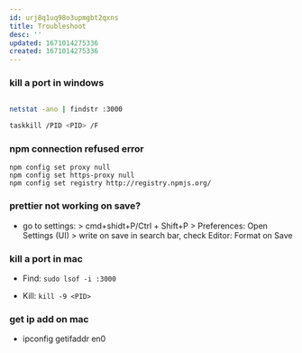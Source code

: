 ```yaml
---
id: urj8q1uq98o3upmgbt2qxns
title: Troubleshoot
desc: ''
updated: 1671014275336
created: 1671014275336
---
```


### kill a port in windows

```bash

netstat -ano | findstr :3000

taskkill /PID <PID> /F
```

### npm connection refused error

```
npm config set proxy null
npm config set https-proxy null
npm config set registry http://registry.npmjs.org/
```

### prettier not working on save?

- go to settings: > cmd+shidt+P/Ctrl + Shift+P > Preferences: Open Settings (UI) > write on save in search bar, check Editor: Format on Save


### kill a port in mac

- Find: `sudo lsof -i :3000`

- Kill: `kill -9 <PID>`


### get ip add on mac
- ipconfig getifaddr en0 